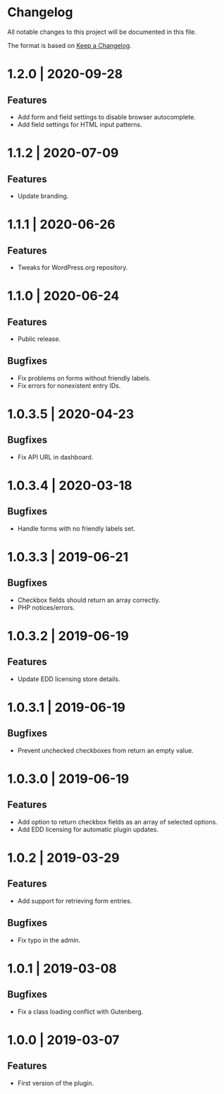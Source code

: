 # Changelog

All notable changes to this project will be documented in this file.

The format is based on [Keep a Changelog](https://keepachangelog.com/en/1.0.0/).

# 1.2.0 | 2020-09-28

## Features

- Add form and field settings to disable browser autocomplete.
- Add field settings for HTML input patterns.

# 1.1.2 | 2020-07-09

## Features

  - Update branding.

# 1.1.1 | 2020-06-26

## Features

  - Tweaks for WordPress.org repository.

# 1.1.0 | 2020-06-24

## Features

  - Public release.

## Bugfixes

  - Fix problems on forms without friendly labels.
  - Fix errors for nonexistent entry IDs.

# 1.0.3.5 | 2020-04-23

## Bugfixes

  - Fix API URL in dashboard.

# 1.0.3.4 | 2020-03-18

## Bugfixes

  - Handle forms with no friendly labels set.

# 1.0.3.3 | 2019-06-21

## Bugfixes

  - Checkbox fields should return an array correctly.
  - PHP notices/errors.

# 1.0.3.2 | 2019-06-19

## Features

  - Update EDD licensing store details.

# 1.0.3.1 | 2019-06-19

## Bugfixes

  - Prevent unchecked checkboxes from return an empty value.

# 1.0.3.0 | 2019-06-19

## Features

  - Add option to return checkbox fields as an array of selected options.
  - Add EDD licensing for automatic plugin updates.

# 1.0.2 | 2019-03-29

## Features
  - Add support for retrieving form entries.

## Bugfixes

  - Fix typo in the admin.

# 1.0.1 | 2019-03-08

## Bugfixes

  - Fix a class loading conflict with Gutenberg.

# 1.0.0 | 2019-03-07

## Features

  - First version of the plugin.

